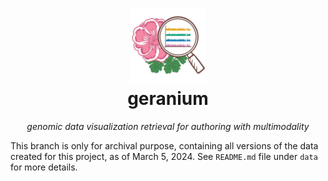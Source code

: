 <h1 align="center">
  <img src="./assets/logo-mag.svg" alt="geranium logo" width="120">
  <br>geranium
</h1>

<p align="center">
  <i>genomic data visualization retrieval for authoring with multimodality</i>
</p>

This branch is only for archival purpose, containing all versions of the data created for this project, as of March 5, 2024. See `README.md` file under `data` for more details.